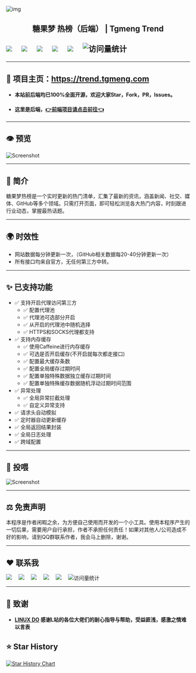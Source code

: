 ![img](https://github-r2.tgmeng.com/github/readme/gihub-readme-head.png)

<h2><div align="center">糖果梦 热榜（后端） |  Tgmeng Trend</div>
<div>&nbsp;</div>
<!-- profile logo 个人资料徽标 -->
  <div>
    <a href="https://tgmeng.com"><img src="https://img.shields.io/badge/Home-主页-blue" /></a>&emsp;
    <a href="https://bbs.tgmeng.com"><img src="https://img.shields.io/badge/BBS-论坛-c32136" /></a>&emsp;
    <a href="https://bilibili.tgmeng.com"><img src="https://img.shields.io/badge/Bilibili-B站-8c36db" /></a>&emsp;
    <a href="https://wechat.tgmeng.com"><img src="https://img.shields.io/badge/WeChat-微信-07c160" /></a>&emsp;
    <a href="https://tg.tgmeng.com"><img src="https://img.shields.io/badge/Bilibili-TG-ff69b4" /></a>&emsp;
    <!-- visitor -->
    <img src="https://komarev.com/ghpvc/?username=CandyDream6&label=Views&color=orange&style=flat" alt="访问量统计" />&emsp;
  </div>

---
## 🏩 项目主页：https://trend.tgmeng.com

- <h4>本站前后端均已100%全面开源，欢迎大家Star，Fork，PR，Issues。<br/>

- <h4>这里是后端，<a href="https://github.com/CandyDream6/tgmeng-top-search-frontend" target="_blank">👉前端项目请点击前往👈</a>

---
## 👁️ 预览

![Screenshot](https://r2-trend.tgmeng.com/tgmeng-trend/tgmeng-trend-yulan.png)


---

## 📖 简介
糖果梦热榜是一个实时更新的热门清单，汇集了最新的资讯，涵盖新闻、社交、媒体、GitHub等多个领域。只需打开页面，即可轻松浏览各大热门内容，时刻跟进行业动态，掌握最热话题。

---
## 🌍 时效性
- 网站数据每分钟更新一次，（GitHub相关数据每20-40分钟更新一次）
- 所有接口均来自官方，无任何第三方中转。

---
## ✨ 已支持功能

- ✅ 支持开启代理访问第三方
    - ✅ 配置代理池
    - ✅ 代理池可选部分开启
    - ✅ 从开启的代理池中随机选择
    - ✅ HTTPS和SOCKS代理都支持
- ✅ 支持内存缓存
    - ✅ 使用Caffeine进行内存缓存
    - ✅ 可选是否开启缓存(不开启就每次都走接口)
    - ✅ 配置最大缓存条数
    - ✅ 配置全局缓存过期时间
    - ✅ 配置单独特殊数据独立缓存过期时间
    - ✅ 配置单独特殊缓存数据随机浮动过期时间范围
- ✅ 异常处理
  - ✅ 全局异常拦截处理 
  - ✅ 自定义异常支持
- ✅ 请求头自动模拟
- ✅ 定时器自动更新缓存
- ✅ 全局返回结果封装
- ✅ 全局日志处理
- ✅ 跨域配置

---

## 🧧 投喂

![Screenshot](https://github-r2.tgmeng.com/github/readme/donate.png)

---

## ⚖️ 免责声明

本程序是作者闲暇之余，为方便自己使用而开发的一个小工具。使用本程序产生的一切后果，需要用户自行承担，作者不承担任何责任！如果对其他人/公司造成不好的影响，请到QQ群联系作者，我会马上删除，谢谢。

---

## ❤️ 联系我

<div>
    <a href="https://tgmeng.com"><img src="https://img.shields.io/badge/Home-主页-blue" /></a>&emsp;
    <a href="https://bbs.tgmeng.com"><img src="https://img.shields.io/badge/BBS-论坛-c32136" /></a>&emsp;
    <a href="https://bilibili.tgmeng.com"><img src="https://img.shields.io/badge/Bilibili-B站-8c36db" /></a>&emsp;
    <a href="https://wechat.tgmeng.com"><img src="https://img.shields.io/badge/WeChat-微信-07c160" /></a>&emsp;
    <a href="https://tg.tgmeng.com"><img src="https://img.shields.io/badge/Bilibili-TG-ff69b4" /></a>&emsp;
    <!-- visitor -->
    <img src="https://komarev.com/ghpvc/?username=CandyDream6&label=Views&color=orange&style=flat" alt="访问量统计" />&emsp;
  </div>

---

## 💐 致谢

- <h4>  <a href="https://linux.do" target="_blank">LINUX DO</a> 感谢L站的各位大佬们的耐心指导与帮助，受益匪浅，感激之情难以言表

## ⭐ Star History

[![Star History Chart](https://api.star-history.com/svg?repos=CandyDream6/tgmeng-api&type=Date)](https://www.star-history.com/#CandyDream6/tgmeng-api&Date)